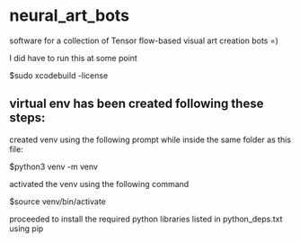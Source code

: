 # neural_art_bots
software for a collection of Tensor flow-based visual art creation bots =)

I did have to run this at some point

$sudo xcodebuild -license

virtual env has been created following these steps:
----------------------------------------------------
created venv using the following prompt while inside the same folder as this file:

$python3 venv -m venv

activated the venv using the following command

$source venv/bin/activate

proceeded to install the required python libraries listed in python_deps.txt using pip
